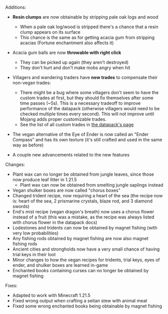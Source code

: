 
Additions:
- **Resin clumps** are now obtainable by stripping pale oak logs and wood
	- When a pale oak log/wood is stripped there's a chance that a resin clump appears on its surface
	- This chance is the same as for getting acacia gum from stripping acacias (Fortune enchantment also affects it)

- Acacia gum balls are now **throwable with right click**
	- They can be picked up again (they aren't destroyed)
	- They don't hurt and don't make mobs angry when hit

- Villagers and wandering traders have **new trades** to compensate their non-vegan trades:
	- There might be a bug where some villagers don't seem to have the custom trades at first, but they should fix themselves after some time passes (~5s). This is a necessary tradeoff to improve performance of the datapack (otherwise villagers would need to be checked multiple times every second). This will not improve until Mojang adds proper customizable trades.
	- See the list of all custom trades in [the datapack's page](vegancraft.html#villager-trades)

- The vegan alternative of the Eye of Ender is now called an "Ender Compass" and has its own texture (it's still crafted and used in the same way as before)

- A couple new advancements related to the new features

Changes:
- Plant wax can no longer be obtained from jungle leaves, since those now produce leaf litter in 1.21.5
	- Plant wax can now be obtained from smelting jungle saplings instead
- Vegan shulker boxes are now called "chorus boxes"
- Changed trident recipe, now requiring a heart of the sea (the recipe now is: heart of the sea, 2 prismarine crystals, blaze rod, and 3 diamond swords)
- End's mist recipe (vegan dragon's breath) now uses a chorus flower instead of a fruit (this was a mistake, as the recipe was always listed with chorus flower in the datapack docs)
- Lodestones and tridents can now be obtained by magnet fishing (with very low probabilities)
- Any fishing rods obtained by magnet fishing are now also magnet fishing rods
- Ancient cities and strongholds now have a very small chance of having trial keys in their loot
- Minor changes to how the vegan recipes for tridents, trial keys, eyes of ender, and shulker boxes are learned in-game
- Enchanted books containing curses can no longer be obtained by magnet fishing

Fixes:
- Adapted to work with Minecraft 1.21.5
- Fixed wrong output when crafting a seitan stew with animal meat
- Fixed some wrong enchanted books being obtainable by magnet fishing
